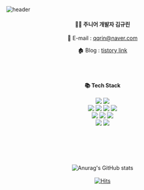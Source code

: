 <!-- ### Hi there 👋 -->

<!--
**kkqrin/kkqrin** is a ✨ _special_ ✨ repository because its `README.md` (this file) appears on your GitHub profile.

Here are some ideas to get you started:

- 🔭 I’m currently working on ...
- 🌱 I’m currently learning ...
- 👯 I’m looking to collaborate on ...
- 🤔 I’m looking for help with ...
- 💬 Ask me about ...
- 📫 How to reach me: ...
- 😄 Pronouns: ...
- ⚡ Fun fact: ...
-->

![header](https://capsule-render.vercel.app/api?type=waving&text=Hello%20World!&desc=kyurin's%20github%20🏠&color=gradient&customColorList=3,15&fontColor=fff&height=170&fontSize=40&fontAlign=80&fontAlignY=30&descAlign=84&descAlignY=50)

<div align="center">


  #### 👩‍💻  주니어 개발자 김규린
 📧 E-mail : qqrin@naver.com
<!--   <br> -->
<!--  🗂 Portfolio : @@@ -->
<!--   <br> -->
 🏚 Blog : <a href="https://qrin.tistory.com/">tistory link</a>
<!--   <a href="https://qrin.tistory.com/" target="_blank"><img src="https://img.shields.io/badge/Tistory-000000?style=flat-square&logo=tistory&logoColor=white"/></a> -->
  
  

  <br><br>
  
  
  #### 📚 Tech Stack
  


  <img src="https://img.shields.io/badge/JAVA-007396?style=for-the-badge&logo=Java&logoColor=white">
  <img src="https://img.shields.io/badge/Spring-6DB33F?style=for-the-badge&logo=Spring&logoColor=white">
  
  <br>
  <img src="https://img.shields.io/badge/HTML5-E34F26?style=for-the-badge&logo=HTML5&logoColor=white">
  <img src="https://img.shields.io/badge/CSS3-1572B6?style=for-the-badge&logo=CSS3&logoColor=white">
  <img src="https://img.shields.io/badge/JavaScript-F7DF1E?style=for-the-badge&logo=JavaScript&logoColor=white">
  <img src="https://img.shields.io/badge/jquery-0769AD?style=for-the-badge&logo=jquery&logoColor=white">
 <br>
  <img src="https://img.shields.io/badge/Oracle-F80000?style=for-the-badge&logo=Oracle&logoColor=white"> 
  <img src="https://img.shields.io/badge/Eclipse-2C2255?style=for-the-badge&logo=Eclipse%20IDE&logoColor=white">
  <img src="https://img.shields.io/badge/VSCode-007ACC?style=for-the-badge&logo=VisualStudioCode&logoColor=white">
  <br>
  <img src="https://img.shields.io/badge/github-181717?style=for-the-badge&logo=github&logoColor=white">
  <img src="https://img.shields.io/badge/slack-4A154B?style=for-the-badge&logo=slack&logoColor=white">
  
  
  <br><br><br><br><br>
  ![Anurag's GitHub stats](https://github-readme-stats.vercel.app/api?username=kkqrin&theme=buefy&show_icons=true)
  <br><br>
  [![Hits](https://hits.seeyoufarm.com/api/count/incr/badge.svg?url=https%3A%2F%2Fgithub.com%2Fgjbae1212%2Fhit-counter&count_bg=%23BEA3ED&title_bg=%238A8A8A&icon=iconify.svg&icon_color=%23E7E7E7&title=&edge_flat=true)](https://hits.seeyoufarm.com)
</div>
